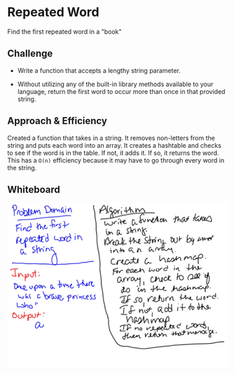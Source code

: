 # Repeated Word
Find the first repeated word in a "book"

## Challenge
- Write a function that accepts a lengthy string parameter.

- Without utilizing any of the built-in library methods available to your language, return the first word to occur more than once in that provided string.


## Approach & Efficiency
Created a function that takes in a string. It removes non-letters from the string and puts each word into an array. It creates a hashtable and checks to see if the word is in the table. If not, it adds it. If so, it returns the word. This has a `O(n)` efficiency because it may have to go through every word in the string.


## Whiteboard
![whiteboard](repeated-word.jpg)